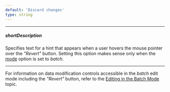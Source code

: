 ```yaml
---
default: 'Discard changes'
type: string
---
```

---
##### shortDescription
Specifies text for a hint that appears when a user hovers the mouse pointer over the *"Revert"* button. Setting this option makes sense only when the [mode](/api-reference/10%20UI%20Widgets/dxDataGrid/1%20Configuration/editing/mode.md '/Documentation/ApiReference/UI_Widgets/dxDataGrid/Configuration/editing/#mode') option is set to *batch*.

---
For information on data modification controls accessible in the *batch* edit mode including the *"Revert"* button, refer to the [Editing in the Batch Mode](/concepts/10%20UI%20Widgets/70%20Data%20Grid/001%20Visual%20Elements/140%20Data%20Modification%20Controls/030%20Editing%20in%20the%20Batch%20Mode.md '/Documentation/Guide/UI_Widgets/Data_Grid/Visual_Elements/#Data_Modification_Controls/Editing_in_the_Batch_Mode') topic.